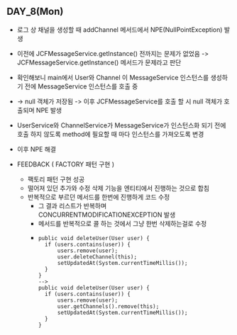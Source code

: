 ## DAY_8(Mon)

- 로그 상 채널을 생성할 때 addChannel 메서드에서 NPE(NullPointException) 발생
- 이전에 JCFMessageService.getInstance() 전까지는 문제가 없었음 -> JCFMessageService.getInstance() 메서드가 문제라고 판단
- 확인해보니 main에서 User와 Channel 이 MessageService 인스턴스를 생성하기 전에 MessageService 인스턴스를 호출 중
- -> null 객체가 저장됨 -> 이후 JCFMessageService를 호출 할 시 null 객체가 호출되며 NPE 발생
- UserService와 ChannelService가 MessageService가 인스턴스화 되기 전에 호출 하지 않도록 method에 필요할 때 마다 인스턴스를 가져오도록 변경
- 이후 NPE 해결

- FEEDBACK ( FACTORY 패턴 구현 )
  - 팩토리 패턴 구현 성공
  - 떨어져 있던 추가와 수정 삭제 기능을 엔티티에서 진행하는 것으로 합침
  - 반복적으로 부르던 메서드를 한번에 진행하게 코드 수정
    - 그 결과 리스트가 반복하며 CONCURRENTMODIFICATIONEXCEPTION 발생
    - 메서드를 반복적으로 콜 하는 것에서 그냥 한번 삭제하는걸로 수정
    - ```
      public void deleteUser(User user) {
        if (users.contains(user)) {
            users.remove(user);
            user.deleteChannel(this);
            setUpdatedAt(System.currentTimeMillis());
        }
      }
      -->
      public void deleteUser(User user) {
        if (users.contains(user)) {
            users.remove(user);
            user.getChannels().remove(this);
            setUpdatedAt(System.currentTimeMillis());
        }
      }
      ```

